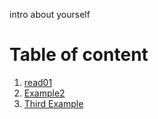 intro about yourself 


# Table of content
1. [read01](https://nahla531.github.io/reading-notes/read01)
2. [Example2](#example2)
3. [Third Example](#third-example)


